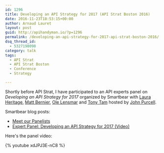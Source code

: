 ```yaml
---
id: 1296
title: Developing an API Strategy for 2017 (API Strat Boston 2016)
date: 2016-11-23T18:53:15+00:00
author: Arnaud Lauret
layout: post
guid: http://apihandyman.io/?p=1296
permalink: /developing-an-api-strategy-for-2017-api-strat-boston-2016/
dsq_thread_id:
  - 5327198098
category: talk
tags:
  - API Strat
  - API Strat Boston
  - Conference
  - Strategy

---
```

Shortly before API Strat, I have participated to an API experts panel on *Developing an API Strategy for 2017* organized by Smartbear with [Laura Heritage](https://twitter.com/heritagelaura), [Matt Bernier](https://twitter.com/mbernier), [Ole Lensmar](https://twitter.com/olensmar) and [Tony Tam](https://twitter.com/fehguy) hosted by [John Purcell](https://twitter.com/PurcellOutdoors).<!--more-->

Smartbear blog posts:

- [Meet our Panelists](http://blog.smartbear.com/api-testing/smartbears-api-meetup-boston-apistrat-2016-meet-our-panelists/)
- [Expert Panel: Developing an API Strategy for 2017 (Video)](http://blog.smartbear.com/software-quality/api-strategy-panel-2017/)

Here's the panel video:

{% youtube xdJPJ3E-nC8 %}